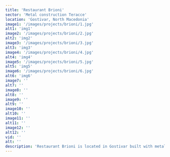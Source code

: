 ```yaml
---
title: 'Restaurant Brioni'
sector: 'Metal construction Teracce'
location: 'Gostivar, North Macedonia'
image1: '/images/projects/brioni/1.jpg'
alt1: 'img1'
image2: '/images/projects/brioni/2.jpg'
alt2: 'img2'
image3: '/images/projects/brioni/3.jpg'
alt3: 'img3'
image4: '/images/projects/brioni/4.jpg'
alt4: 'img4'
image5: '/images/projects/brioni/5.jpg'
alt5: 'img5'
image6: '/images/projects/brioni/6.jpg'
alt6: 'img6'
image7: ''
alt7: ''
image8: ''
alt8: ''
image9: ''
alt9: ''
image10: ''
alt10: ''
image11: ''
alt11: ''
image12: ''
alt12: ''
vid: ''
alt: ''
description: 'Restaurant Brioni is located in Gostivar built with metal construction and high quality sandwich panels.'
---
```

